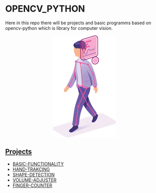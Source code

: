 # OPENCV_PYTHON

Here in this repo there will be projects and basic programms based on opencv-python which is library for computer vision.

<p align="center">
  <img width="200px" src="Object_Detection.png">
</p>

 ## [Projects](https://github.com/aditya-2703/OPENCV_PYTHON/tree/main/PROJECTS)

  
  * [BASIC-FUNCTIONALITY](https://github.com/aditya-2703/OPENCV_PYTHON/tree/main/BASICS)
  * [HAND-TRAKCING](https://github.com/aditya-2703/OPENCV_PYTHON/tree/main/PROJECTS/HAND_TRACKING)
  * [SHAPE-DETECTION](https://github.com/aditya-2703/OPENCV_PYTHON/tree/main/PROJECTS/SHAPE_DETECTION)
  * [VOLUME-ADJUSTER](https://github.com/aditya-2703/OPENCV_PYTHON/tree/main/PROJECTS/VOLUME_ADJUSTER)
  * [FINGER-COUNTER](https://github.com/aditya-2703/OPENCV_PYTHON/tree/main/PROJECTS/FINGER_COUNT)
  
